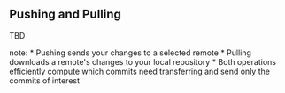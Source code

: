 ##  Pushing and Pulling

TBD

note:
    * Pushing sends your changes to a selected remote
    * Pulling downloads a remote's changes to your local repository
    * Both operations efficiently compute which commits need transferring and send only the commits of interest

